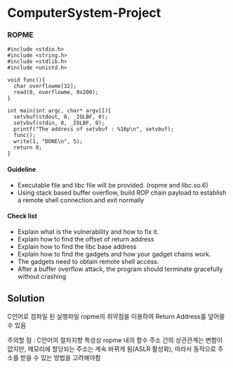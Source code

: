 # ComputerSystem-Project

### ROPME

```
#include <stdio.h>
#include <string.h>
#include <stdlib.h>
#include <unistd.h>

void func(){
  char overflowme[32];
  read(0, overflowme, 0x200);
}

int main(int argc, char* argv[]){
  setvbuf(stdout, 0, _IOLBF, 0); 
  setvbuf(stdin, 0, _IOLBF, 0); 
  printf("The address of setvbuf : %16p\n", setvbuf);
  func();
  write(1, "DONE\n", 5); 
  return 0;
}
```

#### Guideline
- Executable file and libc file will be provided. (ropme and libc.so.6)
- Using stack based buffer overflow, build ROP chain payload to establish a remote shell 
connection.and exit normally


#### Check list 
- Explain what is the vulnerability and how to fix it. 
- Explain how to find the offset of return address
- Explain how to find the libc base address
- Explain how to find the gadgets and how your gadget chains work. 
- The gadgets need to obtain remote shell access.
- After a buffer overflow attack, the program should terminate gracefully without crashing


## Solution
C언어로 컴파일 된 실행파일 ropme의 취약점을 이용하여 Return Address를 덮어쓸 수 있음

주의할 점 : C언어의 절차지향 특성상 ropme 내의 함수 주소 간의 상관관계는 변함이 없지만, 메모리에 할당되는 주소는 계속 바뀌게 됨(ASLR 활성화), 따라서 동적으로 주소를 받을 수 있는 방법을 고려해야함
